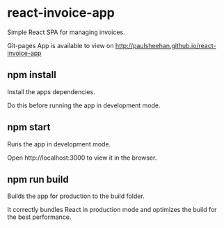 # react-invoice-app
Simple React SPA for managing invoices. 

Git-pages App is available to view on http://paulsheehan.github.io/react-invoice-app 

## npm install

Install the apps dependencies.

Do this before running the app in development mode.

## npm start

Runs the app in development mode.

Open http://localhost:3000 to view it in the browser.


## npm run build

Builds the app for production to the build folder.

It correctly bundles React in production mode and optimizes the build for the best performance.
